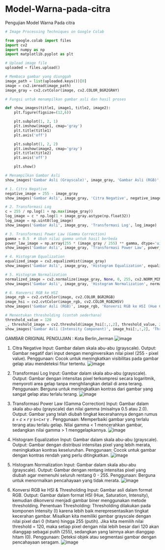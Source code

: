# Model-Warna-pada-citra
Pengujian Model Warna Pada citra
```python
# Image Processing Techniques on Google Colab 

from google.colab import files
import cv2
import numpy as np
import matplotlib.pyplot as plt

# Upload image file
uploaded = files.upload()

# Membaca gambar yang diunggah
image_path = list(uploaded.keys())[0]
image = cv2.imread(image_path)
image_gray = cv2.cvtColor(image, cv2.COLOR_BGR2GRAY)

# Fungsi untuk menampilkan gambar asli dan hasil proses

def show_images(title1, image1, title2, image2):
    plt.figure(figsize=(12,6))

    plt.subplot(1, 2, 1)
    plt.imshow(image1, cmap='gray')
    plt.title(title1)
    plt.axis('off')

    plt.subplot(1, 2, 2)
    plt.imshow(image2, cmap='gray')
    plt.title(title2)
    plt.axis('off')

    plt.show()

# Menampilkan Gambar Asli
show_images('Gambar Asli (Grayscale)', image_gray, 'Gambar Asli (RGB)', cv2.cvtColor(image, cv2.COLOR_BGR2RGB))

# 1. Citra Negative
negative_image = 255 - image_gray
show_images('Gambar Asli', image_gray, 'Citra Negative', negative_image)

# 2. Transformasi Log
c = 255 / np.log(1 + np.max(image_gray))
log_image = c * np.log(1 + image_gray.astype(np.float32))
log_image = np.uint8(log_image)
show_images('Gambar Asli', image_gray, 'Transformasi Log', log_image)

# 3. Transformasi Power Law (Gamma Correction)
gamma = 0.5  # Ubah nilai gamma untuk hasil berbeda
power_law_image = np.array(255 * (image_gray / 255) ** gamma, dtype='uint8')
show_images('Gambar Asli', image_gray, 'Transformasi Power Law', power_law_image)

# 4. Histogram Equalization
equalized_image = cv2.equalizeHist(image_gray)
show_images('Gambar Asli', image_gray, 'Histogram Equalization', equalized_image)

# 5. Histogram Normalization
normalized_image = cv2.normalize(image_gray, None, 0, 255, cv2.NORM_MINMAX)
show_images('Gambar Asli', image_gray, 'Histogram Normalization', normalized_image)

# 6. Konversi RGB ke HSI
image_rgb = cv2.cvtColor(image, cv2.COLOR_BGR2RGB)
image_hsi = cv2.cvtColor(image_rgb, cv2.COLOR_RGB2HSV)
show_images('Gambar Asli (RGB)', image_rgb, 'Konversi RGB ke HSI (Hue Component)', image_hsi[:,:,0])

# Menentukan thresholding (contoh sederhana)
threshold_value = 120
_, threshold_image = cv2.threshold(image_hsi[:,:,2], threshold_value, 255, cv2.THRESH_BINARY)
show_images('Gambar Asli (Intensity Component)', image_hsi[:,:,2], 'Thresholding pada Komponen Intensity', threshold_image)
```
GAMBAR ORIGINAL PENGUJIAN : Kota Berlin,Jerman
![image](https://github.com/user-attachments/assets/1456b305-2da2-4c95-8bc9-e322ed9d44fa)

1. Citra Negative
Input: Gambar dalam skala abu-abu (grayscale).
Output: Gambar negatif dari input dengan menginversikan nilai pixel (255 - pixel value).
Penggunaan: Cocok untuk meningkatkan visibilitas pada gambar gelap atau mendeteksi fitur tertentu.
![image](https://github.com/user-attachments/assets/79c4e995-e870-44f9-aaf0-609ae755b235)

2. Transformasi Log
Input: Gambar dalam skala abu-abu (grayscale).
Output: Gambar dengan intensitas pixel terkompresi secara logaritmik, menyoroti area gelap tanpa menghilangkan detail di area terang.
Penggunaan: Berguna untuk meningkatkan kontras dari gambar yang sangat gelap atau terlalu terang.
![image](https://github.com/user-attachments/assets/9f280089-387e-4575-a08e-d5dbe1c336bf)

 3. Transformasi Power Law (Gamma Correction)
Input: Gambar dalam skala abu-abu (grayscale) dan nilai gamma (misalnya 0.5 atau 2.0).
Output: Gambar yang telah diubah tingkat kecerahannya dengan rumus 
𝑠
=
𝑐
×
𝑟
𝛾
s=c×r 
γ
 .
Penggunaan: Memperbaiki gambar yang terlalu terang atau terlalu gelap. Nilai gamma < 1 mencerahkan gambar, sedangkan nilai gamma > 1 menggelapkannya.
![image](https://github.com/user-attachments/assets/5e3bb5b0-68b2-48fc-8151-604ab8b7bd0b)

4. Histogram Equalization
Input: Gambar dalam skala abu-abu (grayscale).
Output: Gambar dengan distribusi intensitas pixel yang lebih merata, meningkatkan kontras keseluruhan.
Penggunaan: Cocok untuk gambar dengan kontras rendah yang perlu ditingkatkan.
![image](https://github.com/user-attachments/assets/ed23ba6f-fcc8-4002-a963-94e1669fd33d)

5. Histogram Normalization
Input: Gambar dalam skala abu-abu (grayscale).
Output: Gambar dengan rentang intensitas pixel yang diubah agar memenuhi seluruh rentang 0 - 255.
Penggunaan: Berguna untuk menormalkan pencahayaan yang tidak merata.
![image](https://github.com/user-attachments/assets/45bb0a32-0620-4321-90c9-5a4621730016)

 6. Konversi RGB ke HSI & Thresholding
Input: Gambar asli dalam format RGB.
Output: Gambar dalam format HSI (Hue, Saturation, Intensity), kemudian dikonversi menjadi gambar biner menggunakan metode thresholding.
Penentuan Thresholding:
Thresholding dilakukan pada komponen Intensity (I) karena lebih baik merepresentasikan tingkat kecerahan gambar.
Misalkan kita memiliki gambar grayscale dengan nilai pixel dari 0 (hitam) hingga 255 (putih). Jika kita memilih nilai threshold = 120, maka setiap pixel dengan nilai lebih besar dari 120 akan dianggap sebagai putih (255), sedangkan yang lainnya akan dianggap hitam (0).
Penggunaan: Deteksi objek atau segmentasi gambar dengan pencahayaan seragam.
![image](https://github.com/user-attachments/assets/071073d1-e5c1-4f30-acd7-557f577f45c7)



